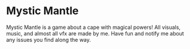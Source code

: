 # Mystic Mantle

 Mystic Mantle is a game about a cape with magical powers! All visuals, music, and almost all vfx are made by me. Have fun and notify me about any issues you find along the way.

